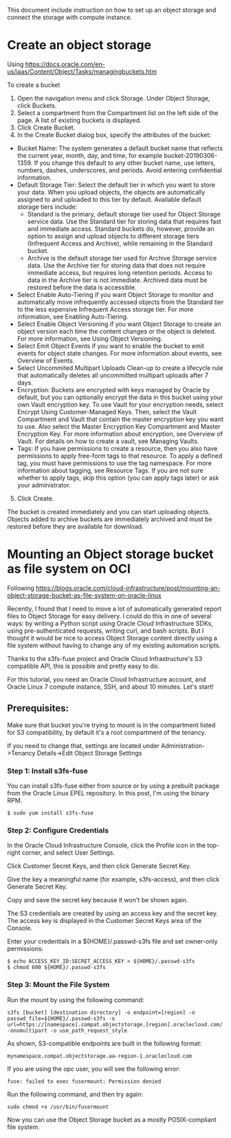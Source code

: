 This document include instruction on how to set up an object storage and connect the storage with compute instance. 

# Create an object storage

Using https://docs.oracle.com/en-us/iaas/Content/Object/Tasks/managingbuckets.htm 

To create a bucket
1. Open the navigation menu and click Storage. Under Object Storage, click Buckets.
2. Select a compartment from the Compartment list on the left side of the page. A list of existing buckets is displayed.
3. Click Create Bucket.
4. In the Create Bucket dialog box, specify the attributes of the bucket:
  * Bucket Name: The system generates a default bucket name that reflects the current year, month, day, and time, for example bucket-20190306-1359. If you change this default to any other bucket name, use letters, numbers, dashes, underscores, and periods. Avoid entering confidential information.
  * Default Storage Tier: Select the default tier in which you want to store your data. When you upload objects, the objects are automatically assigned to and uploaded to this tier by default. Available default storage tiers include:
    * Standard is the primary, default storage tier used for Object Storage service data. Use the Standard tier for storing data that requires fast and immediate access. Standard buckets do, however, provide an option to assign and upload objects to different storage tiers (Infrequent Access and Archive), while remaining in the Standard bucket.
    * Archive is the default storage tier used for Archive Storage service data. Use the Archive tier for storing data that does not require immediate access, but requires long retention periods. Access to data in the Archive tier is not immediate. Archived data must be restored before the data is accessible.
  * Select Enable Auto-Tiering if you want Object Storage to monitor and automatically move infrequently accessed objects from the Standard tier to the less expensive Infrequent Access storage tier. For more information, see Enabling Auto-Tiering.
  * Select Enable Object Versioning if you want Object Storage to create an object version each time the content changes or the object is deleted. For more information, see Using Object Versioning.
  * Select Emit Object Events if you want to enable the bucket to emit events for object state changes. For more information about events, see Overview of Events.
  * Select Uncommited Multipart Uploads Clean-up to create a lifecycle rule that automatically deletes all uncommitted multipart uploads after 7 days.
  * Encryption: Buckets are encrypted with keys managed by Oracle by default, but you can optionally encrypt the data in this bucket using your own Vault encryption key. To use Vault for your encryption needs, select Encrypt Using Customer-Managed Keys. Then, select the Vault Compartment and Vault that contain the master encryption key you want to use. Also select the Master Encryption Key Compartment and Master Encryption Key. For more information about encryption, see Overview of Vault. For details on how to create a vault, see Managing Vaults.
  * Tags: If you have permissions to create a resource, then you also have permissions to apply free-form tags to that resource. To apply a defined tag, you must have permissions to use the tag namespace. For more information about tagging, see Resource Tags. If you are not sure whether to apply tags, skip this option (you can apply tags later) or ask your administrator.
5. Click Create.

The bucket is created immediately and you can start uploading objects. Objects added to archive buckets are immediately archived and must be restored before they are available for download.

# Mounting an Object storage bucket as file system on OCI

Following https://blogs.oracle.com/cloud-infrastructure/post/mounting-an-object-storage-bucket-as-file-system-on-oracle-linux

Recently, I found that I need to move a lot of automatically generated report files to Object Storage for easy delivery. I could do this in one of several ways: by writing a Python script using Oracle Cloud Infrastructure SDKs, using pre-authenticated requests, writing curl, and bash scripts. But I thought it would be nice to access Object Storage content directly using a file system without having to change any of my existing automation scripts.

Thanks to the s3fs-fuse project and Oracle Cloud Infrastructure's S3 compatible API, this is possible and pretty easy to do.

For this tutorial, you need an Oracle Cloud Infrastructure account, and Oracle Linux 7 compute instance, SSH, and about 10 minutes. Let's start!

## Prerequisites:

Make sure that bucket you're trying to mount is in the compartment listed for S3 compatibility, by default it's a root compartment of the tenancy.

If you need to change that, settings are located under Administration->Tenancy Details->Edit Object Storage Settings

### Step 1: Install s3fs-fuse

You can install s3fs-fuse either from source or by using a prebuilt package from the Oracle Linux EPEL repository. In this post, I'm using the binary RPM.

```
$ sudo yum install s3fs-fuse
```

### Step 2: Configure Credentials

In the Oracle Cloud Infrastructure Console, click the Profile icon in the top-right corner, and select User Settings.

Click Customer Secret Keys, and then click Generate Secret Key.

Give the key a meaningful name (for example, s3fs-access), and then click Generate Secret Key. 

Copy and save the secret key because it won't be shown again.

The S3 credentials are created by using an access key and the secret key. The access key is displayed in the Customer Secret Keys area of the Console.

Enter your credentials in a ${HOME}/.passwd-s3fs file and set owner-only permissions:

```
$ echo ACCESS_KEY_ID:SECRET_ACCESS_KEY > ${HOME}/.passwd-s3fs
$ chmod 600 ${HOME}/.passwd-s3fs
```

### Step 3: Mount the File System

Run the mount by using the following command:

```
s3fs [bucket] [destination directory] -o endpoint=[region] -o passwd_file=${HOME}/.passwd-s3fs -o url=https://[namespace].compat.objectstorage.[region].oraclecloud.com/ -onomultipart -o use_path_request_style
```

As shown, S3-compatible endpoints are built in the following format:

```
mynamespace.compat.objectstorage.aa-region-1.oraclecloud.com
```

If you are using the opc user, you will see the following error:

```
fuse: failed to exec fusermount: Permission denied
```

Run the following command, and then try again:

```
sudo chmod +x /usr/bin/fusermount
```

Now you can use the Object Storage bucket as a mostly POSIX-compliant file system.

